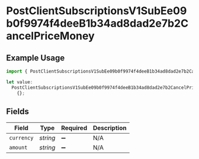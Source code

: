 # PostClientSubscriptionsV1SubEe09b0f9974f4deeB1b34ad8dad2e7b2CancelPriceMoney

## Example Usage

```typescript
import { PostClientSubscriptionsV1SubEe09b0f9974f4deeB1b34ad8dad2e7b2CancelPriceMoney } from "@dhaba/safepay-ts/models/operations";

let value:
  PostClientSubscriptionsV1SubEe09b0f9974f4deeB1b34ad8dad2e7b2CancelPriceMoney =
    {};
```

## Fields

| Field              | Type               | Required           | Description        |
| ------------------ | ------------------ | ------------------ | ------------------ |
| `currency`         | *string*           | :heavy_minus_sign: | N/A                |
| `amount`           | *string*           | :heavy_minus_sign: | N/A                |